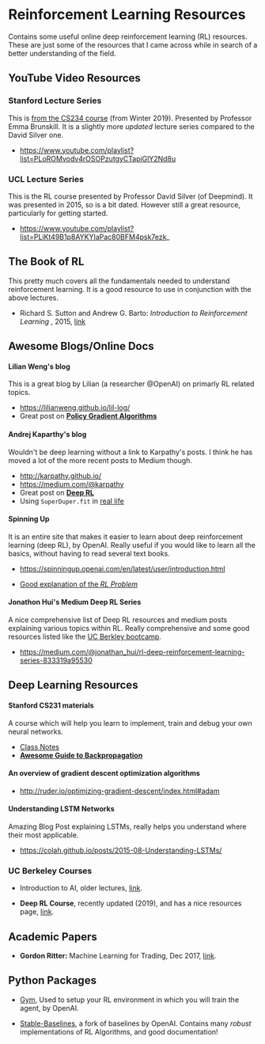 # Reinforcement Learning Resources
Contains some useful online deep reinforcement learning (RL) resources. 
These are just some of the resources that I came across while in search of a better understanding of the field.

## YouTube Video Resources

### Stanford Lecture Series

This is [from the CS234 course](http://web.stanford.edu/class/cs234/index.html) (from Winter 2019). Presented by Professor Emma Brunskill.
It is a slightly more *updated* lecture series compared to the David Silver one.

* https://www.youtube.com/playlist?list=PLoROMvodv4rOSOPzutgyCTapiGlY2Nd8u

### UCL Lecture Series

This is the RL course presented by Professor David Silver (of Deepmind). 
It was presented in 2015, so is a bit dated. However still a great resource, particularly for getting started.

* https://www.youtube.com/playlist?list=PLiKt49B1p8AYKYIaPac80BFM4psk7ezk_

## The Book of RL

This pretty much covers all the fundamentals needed to understand reinforcement learning. It is a good resource to use in conjunction with the above lectures.

* Richard S. Sutton and Andrew G. Barto: *Introduction to Reinforcement Learning* , 2015, [link](https://web.stanford.edu/class/psych209/Readings/SuttonBartoIPRLBook2ndEd.pdf)

## Awesome Blogs/Online Docs

#### Lilian Weng's blog

This is a great blog by Lilian (a researcher @OpenAI) on primarly RL related topics.

* https://lilianweng.github.io/lil-log/
* Great post on [**Policy Gradient Algorithms**](https://lilianweng.github.io/lil-log/2018/04/08/policy-gradient-algorithms.html)

#### Andrej Kaparthy's blog

Wouldn't be deep learning without a link to Karpathy's posts. I think he has moved a lot of the more recent posts to Medium though.

* http://karpathy.github.io/
* https://medium.com/@karpathy
* Great post on [**Deep RL**](http://karpathy.github.io/2016/05/31/rl/)
* Using `SuperDuper.fit` in [real life](http://karpathy.github.io/2019/04/25/recipe/)

#### Spinning Up

It is an entire site that makes it easier to learn about deep reinforcement learning (deep RL), by OpenAI. Really useful if you would like to learn all the basics, without having to read several text books.

* https://spinningup.openai.com/en/latest/user/introduction.html

* [Good explanation of the *RL Problem*](https://spinningup.openai.com/en/latest/spinningup/rl_intro.html#the-rl-problem)

#### Jonathon Hui's Medium Deep RL Series

A nice comprehensive list of Deep RL resources and medium posts explaining various topics within RL. Really comprehensive and some good resources listed like the [UC Berkley bootcamp](https://sites.google.com/view/deep-rl-bootcamp/lectures).

* https://medium.com/@jonathan_hui/rl-deep-reinforcement-learning-series-833319a95530

## Deep Learning Resources

#### Stanford CS231 materials

A course which will help you learn to implement, train and debug your own neural networks.

* [Class Notes](http://cs231n.github.io/)
* [**Awesome Guide to Backpropagation**](http://cs231n.github.io/optimization-2/)

#### An overview of gradient descent optimization algorithms

* http://ruder.io/optimizing-gradient-descent/index.html#adam

#### Understanding LSTM Networks

Amazing Blog Post explaining LSTMs, really helps you understand where their most applicable.

* https://colah.github.io/posts/2015-08-Understanding-LSTMs/

### UC Berkeley Courses

* Introduction to AI, older lectures, [link](http://ai.berkeley.edu/lecture_videos.html).

* **Deep RL Course**, recently updated (2019), and has a nice resources page, [link](http://rail.eecs.berkeley.edu/deeprlcourse/).

## Academic Papers

* **Gordon Ritter:** Machine Learning for Trading, Dec 2017, [link](https://papers.ssrn.com/sol3/papers.cfm?abstract_id=3015609).

## Python Packages

* [Gym](https://gym.openai.com/), Used to setup your RL environment in which you will train the agent, by OpenAI.

* [Stable-Baselines](https://stable-baselines.readthedocs.io/en/master/guide/quickstart.html), a fork of baselines by OpenAI. Contains many *robust* implementations of RL Algorithms, and good documentation!
